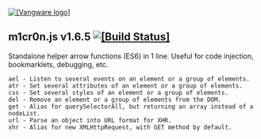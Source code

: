 [![[Vangware logo]](http://vangware.github.io/m1cr0n.js/assets/img/logo.svg)](http://vangware.com)

m1cr0n.js v1.6.5 [![[Build Status]](http://img.shields.io/travis/vangware/m1cr0n.js.svg?style=flat-square)](https://travis-ci.org/vangware/m1cr0n.js)
----

Standalone helper arrow functions (ES6) in 1 line. Useful for code injection, bookmarklets, debugging, etc.

```
ael - Listen to several events on an element or a group of elements.
atr - Set several attributes of an element or a group of elements.
css - Set several styles of an element or a group of elements.
del - Remove an element or a group of elements from the DOM.
get - Alias for querySelectorAll, but returning an array instead of a nodeList.
url - Parse an object into URL format for XHR.
xhr - Alias for new XMLHttpRequest, with GET method by default.
```
